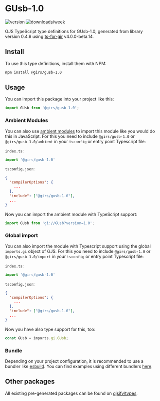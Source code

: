 
# GUsb-1.0

![version](https://img.shields.io/npm/v/@girs/gusb-1.0)
![downloads/week](https://img.shields.io/npm/dw/@girs/gusb-1.0)


GJS TypeScript type definitions for GUsb-1.0, generated from library version 0.4.9 using [ts-for-gir](https://github.com/gjsify/ts-for-gir) v4.0.0-beta.14.


## Install

To use this type definitions, install them with NPM:
```bash
npm install @girs/gusb-1.0
```

## Usage

You can import this package into your project like this:
```ts
import GUsb from '@girs/gusb-1.0';
```

### Ambient Modules

You can also use [ambient modules](https://github.com/gjsify/ts-for-gir/tree/main/packages/cli#ambient-modules) to import this module like you would do this in JavaScript.
For this you need to include `@girs/gusb-1.0` or `@girs/gusb-1.0/ambient` in your `tsconfig` or entry point Typescript file:

`index.ts`:
```ts
import '@girs/gusb-1.0'
```

`tsconfig.json`:
```json
{
  "compilerOptions": {
    ...
  },
  "include": ["@girs/gusb-1.0"],
  ...
}
```

Now you can import the ambient module with TypeScript support: 

```ts
import GUsb from 'gi://GUsb?version=1.0';
```

### Global import

You can also import the module with Typescript support using the global `imports.gi` object of GJS.
For this you need to include `@girs/gusb-1.0` or `@girs/gusb-1.0/import` in your `tsconfig` or entry point Typescript file:

`index.ts`:
```ts
import '@girs/gusb-1.0'
```

`tsconfig.json`:
```json
{
  "compilerOptions": {
    ...
  },
  "include": ["@girs/gusb-1.0"],
  ...
}
```

Now you have also type support for this, too:

```ts
const GUsb = imports.gi.GUsb;
```

### Bundle

Depending on your project configuration, it is recommended to use a bundler like [esbuild](https://esbuild.github.io/). You can find examples using different bundlers [here](https://github.com/gjsify/ts-for-gir/tree/main/examples).

## Other packages

All existing pre-generated packages can be found on [gjsify/types](https://github.com/gjsify/types).

